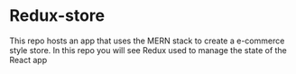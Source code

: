 # Redux-store
This repo hosts an app that uses the MERN stack to create a e-commerce style store. In this repo you will see Redux used to manage the state of the React app
